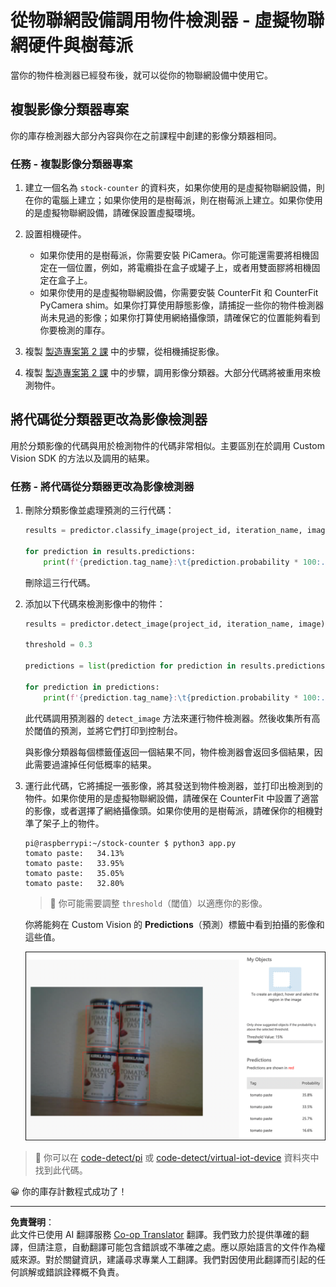 <!--
CO_OP_TRANSLATOR_METADATA:
{
  "original_hash": "a3fdfec1d1e2cb645ea11c2930b51299",
  "translation_date": "2025-08-26T13:59:43+00:00",
  "source_file": "5-retail/lessons/2-check-stock-device/single-board-computer-object-detector.md",
  "language_code": "hk"
}
-->
# 從物聯網設備調用物件檢測器 - 虛擬物聯網硬件與樹莓派

當你的物件檢測器已經發布後，就可以從你的物聯網設備中使用它。

## 複製影像分類器專案

你的庫存檢測器大部分內容與你在之前課程中創建的影像分類器相同。

### 任務 - 複製影像分類器專案

1. 建立一個名為 `stock-counter` 的資料夾，如果你使用的是虛擬物聯網設備，則在你的電腦上建立；如果你使用的是樹莓派，則在樹莓派上建立。如果你使用的是虛擬物聯網設備，請確保設置虛擬環境。

1. 設置相機硬件。

    * 如果你使用的是樹莓派，你需要安裝 PiCamera。你可能還需要將相機固定在一個位置，例如，將電纜掛在盒子或罐子上，或者用雙面膠將相機固定在盒子上。
    * 如果你使用的是虛擬物聯網設備，你需要安裝 CounterFit 和 CounterFit PyCamera shim。如果你打算使用靜態影像，請捕捉一些你的物件檢測器尚未見過的影像；如果你打算使用網絡攝像頭，請確保它的位置能夠看到你要檢測的庫存。

1. 複製 [製造專案第 2 課](../../../4-manufacturing/lessons/2-check-fruit-from-device/README.md#task---capture-an-image-using-an-iot-device) 中的步驟，從相機捕捉影像。

1. 複製 [製造專案第 2 課](../../../4-manufacturing/lessons/2-check-fruit-from-device/README.md#task---classify-images-from-your-iot-device) 中的步驟，調用影像分類器。大部分代碼將被重用來檢測物件。

## 將代碼從分類器更改為影像檢測器

用於分類影像的代碼與用於檢測物件的代碼非常相似。主要區別在於調用 Custom Vision SDK 的方法以及調用的結果。

### 任務 - 將代碼從分類器更改為影像檢測器

1. 刪除分類影像並處理預測的三行代碼：

    ```python
    results = predictor.classify_image(project_id, iteration_name, image)
    
    for prediction in results.predictions:
        print(f'{prediction.tag_name}:\t{prediction.probability * 100:.2f}%')
    ```

    刪除這三行代碼。

1. 添加以下代碼來檢測影像中的物件：

    ```python
    results = predictor.detect_image(project_id, iteration_name, image)

    threshold = 0.3
    
    predictions = list(prediction for prediction in results.predictions if prediction.probability > threshold)
    
    for prediction in predictions:
        print(f'{prediction.tag_name}:\t{prediction.probability * 100:.2f}%')
    ```

    此代碼調用預測器的 `detect_image` 方法來運行物件檢測器。然後收集所有高於閾值的預測，並將它們打印到控制台。

    與影像分類器每個標籤僅返回一個結果不同，物件檢測器會返回多個結果，因此需要過濾掉任何低概率的結果。

1. 運行此代碼，它將捕捉一張影像，將其發送到物件檢測器，並打印出檢測到的物件。如果你使用的是虛擬物聯網設備，請確保在 CounterFit 中設置了適當的影像，或者選擇了網絡攝像頭。如果你使用的是樹莓派，請確保你的相機對準了架子上的物件。

    ```output
    pi@raspberrypi:~/stock-counter $ python3 app.py 
    tomato paste:   34.13%
    tomato paste:   33.95%
    tomato paste:   35.05%
    tomato paste:   32.80%
    ```

    > 💁 你可能需要調整 `threshold`（閾值）以適應你的影像。

    你將能夠在 Custom Vision 的 **Predictions**（預測）標籤中看到拍攝的影像和這些值。

    ![架子上有 4 罐番茄醬，預測結果分別為 35.8%、33.5%、25.7% 和 16.6%](../../../../../translated_images/custom-vision-stock-prediction.942266ab1bcca3410ecdf23643b9f5f570cfab2345235074e24c51f285777613.hk.png)

> 💁 你可以在 [code-detect/pi](../../../../../5-retail/lessons/2-check-stock-device/code-detect/pi) 或 [code-detect/virtual-iot-device](../../../../../5-retail/lessons/2-check-stock-device/code-detect/virtual-iot-device) 資料夾中找到此代碼。

😀 你的庫存計數程式成功了！

---

**免責聲明**：  
此文件已使用 AI 翻譯服務 [Co-op Translator](https://github.com/Azure/co-op-translator) 翻譯。我們致力於提供準確的翻譯，但請注意，自動翻譯可能包含錯誤或不準確之處。應以原始語言的文件作為權威來源。對於關鍵資訊，建議尋求專業人工翻譯。我們對因使用此翻譯而引起的任何誤解或錯誤詮釋概不負責。